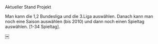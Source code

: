 Aktueller Stand Projekt

Man kann die 1,2 Bundesliga und die 3.Liga auswählen.
Danach kann man noch eine Saison auswählen (bis 2010) und 
dann noch einen Spieltag auswählen. [1-34 Spieltag].




￼
 




